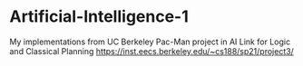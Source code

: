 # Artificial-Intelligence-1
My implementations from UC Berkeley Pac-Man project in AI
Link for Logic and Classical Planning  https://inst.eecs.berkeley.edu/~cs188/sp21/project3/
